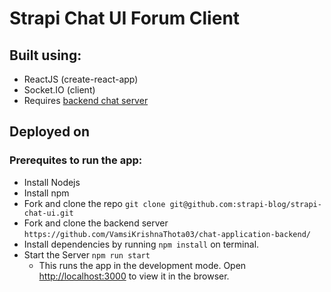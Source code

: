 # Strapi Chat UI Forum Client

## Built using:
- ReactJS (create-react-app)
- Socket.IO (client)
- Requires [backend chat server](https://github.com/VamsiKrishnaThota03/chat-application-backend/)


## Deployed on


### Prerequites to run the app:

- Install Nodejs
- Install npm 
- Fork and clone the repo `git clone git@github.com:strapi-blog/strapi-chat-ui.git`
- Fork and clone the backend server `https://github.com/VamsiKrishnaThota03/chat-application-backend/`
- Install dependencies by running `npm install` on terminal.
- Start the Server `npm run start`
    - This runs the app in the development mode.
        Open [http://localhost:3000](http://localhost:3000) to view it in the browser.
